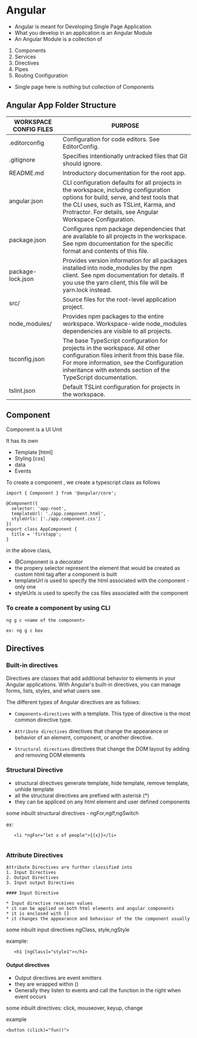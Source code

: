 # Angular 

  * Angular is meant for Developing Single Page Application
  * What you develop in an application is  an Angular Module
  * An Angular Module is a collection of
  1. Components
  2. Services
  3. Directives
  4. Pipes
  5. Routing Configuration
 * Single page here is nothing but collection of Components


 ## Angular App Folder Structure

  |WORKSPACE CONFIG FILES	|   PURPOSE                             |
  |-------------------------|---------------------------------------|
  | .editorconfig	|Configuration for code editors. See EditorConfig.|
|.gitignore |	Specifies intentionally untracked files that Git should ignore.|
|README.md |	Introductory documentation for the root app.|
|angular.json |	CLI configuration defaults for all projects in the workspace, including configuration options for build, serve, and test tools that the CLI uses, such as TSLint, Karma, and Protractor. For details, see Angular Workspace Configuration.|
|package.json |	Configures npm package dependencies that are available to all projects in the workspace. See npm documentation for the specific format and contents of this file.|
|package-lock.json|Provides version information for all packages installed into node_modules by the npm client. See npm documentation for details. If you use the yarn client, this file will be yarn.lock instead.|
|src/ | 	Source files for the root-level application project. |
|node_modules/	| Provides npm packages to the entire workspace. Workspace-wide node_modules dependencies are visible to all projects.|
| tsconfig.json |	The base TypeScript configuration for projects in the workspace. All other configuration files inherit from this base file. For more information, see the Configuration inheritance with extends section of the TypeScript documentation.|
|tslint.json |	Default TSLint configuration for projects in the workspace.|


## Component

   Component is a UI Unit

   It has its own 
 * Template [html]
 * Styling [css]
 * data
 * Events

To create a component , we create a typescript class as follows

```
import { Component } from '@angular/core';

@Component({
  selector: 'app-root',
  templateUrl: './app.component.html',
  styleUrls: ['./app.component.css']
})
export class AppComponent {
  title = 'firstapp';
}

```

in the above class,
 
* @Component is a decorator
* the propery selector represent the element that would be created as custom html tag after a component is built
* templateUrl is used to specify the html associated with the component - only one
* styleUrls is used to specify the css files associated with the component

### To create a component by using CLI

```
ng g c <name of the component>

ex: ng g c box
```
## Directives

### Built-in directives

Directives are classes that add additional behavior to elements in your Angular applications. With Angular's built-in directives, you can manage forms, lists, styles, and what users see.


The different types of Angular directives are as follows:

* `Components—directives` with a template. This type of directive is the most common directive type.

* `Attribute directives` directives that change the appearance or behavior of an element, component, or another directive.

* `Structural directives` directives that change the DOM layout by adding and removing DOM elements


### Structural Directive

  * structural directives generate template, hide template, remove template, unhide template
  * all the structural directives are prefixed with asterisk (*)
  * they can be appliced on any html element and user defined components

  some inbuilt structural directives - ngFor,ngIf,ngSwitch

  ex:

  ```
     <li *ngFor="let x of people">{{x}}</li>
   
   ```

   ### Attribute Directives

    Attribute Directives are further classified into
    1. Input Directives
    2. Output Directives
    3. Input output Directives

    #### Input Directive

    * Input directive receives values
    * it can be applied on both html elements and angular components
    * it is enclosed with []
    * it changes the appearance and behaviour of the the component usually

some inbuilt input directives  ngClass, style,ngStyle

  example:

  ```
     <h1 [ngClass]="style1"></h1>
  ```

  #### Output directives

  * Output directives are event emitters
  * they are wrapped within ()
  * Generally they listen to events and call the function in the right when event occurs

 some inbuilt directives: click, mouseover, keyup, change

example
```
<button (click)="fun()">
```

